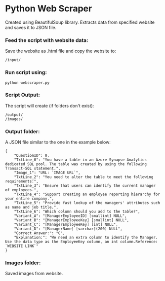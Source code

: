 # Python Web Scraper
Created using BeautifulSoup library.
Extracts data from specified website and saves it to JSON file.

### Feed the script with website data:
Save the website as .html file and copy the website to:
```
/input/
```

### Run script using:
```
python webscraper.py
```

### Script Output:
The script will create (if folders don't exist):
```
/output/
/images/
```

### Output folder:
A JSON file similar to the one in the example below:
```
{
    "QuestionID": 0,
    "TxtLine_0": "You have a table in an Azure Synapse Analytics dedicated SQL pool. The table was created by using the following Transact-SQL statement.",
    "Image_1": "URL: `IMAGE URL`",
    "TxtLine_2": "You need to alter the table to meet the following requirements:",
    "TxtLine_3": "Ensure that users can identify the current manager of employees.",
    "TxtLine_4": "Support creating an employee reporting hierarchy for your entire company.",
    "TxtLine_5": "Provide fast lookup of the managers' attributes such as name and job title.",
    "TxtLine_6": "Which column should you add to the table?",
    "Variant_A": "[ManagerEmployeeID] [smallint] NULL",
    "Variant_B": "[ManagerEmployeeKey] [smallint] NULL",
    "Variant_C": "[ManagerEmployeeKey] [int] NULL",
    "Variant_D": "[ManagerName] [varchar](200) NULL",
    "Correct Answer:": "C",
    "Explanation:": "We need an extra column to identify the Manager. Use the data type as the EmployeeKey column, an int column.Reference: `WEBSITE LINK`"
}
```

### Images folder:
Saved images from website.